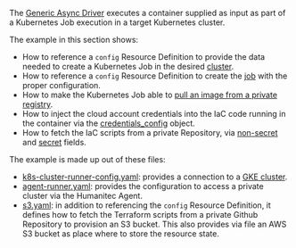 The [Generic Async Driver](https://developer.humanitec.com/integration-and-extensions/drivers/generic-drivers/generic-async/) executes a container supplied as input as part of a Kubernetes Job execution in a target Kubernetes cluster.

The example in this section shows:

* How to reference a `config` Resource Definition to provide the data needed to create a Kubernetes Job in the desired [cluster](https://developer.humanitec.com/integration-and-extensions/drivers/generic-drivers/generic-async/#cluster-object).
* How to reference a `config` Resource Definition to create the [job](https://developer.humanitec.com/integration-and-extensions/drivers/generic-drivers/generic-async/#job-object) with the proper configuration.
* How to make the Kubernetes Job able to [pull an image from a private registry](https://kubernetes.io/docs/tasks/configure-pod-container/pull-image-private-registry).
* How to inject the cloud account credentials into the IaC code running in the container via the [credentials_config](https://developer.humanitec.com/integration-and-extensions/drivers/generic-drivers/generic-async/#credentials_config-object) object.
* How to fetch the IaC scripts from a private Repository, via [non-secret](https://developer.humanitec.com/integration-and-extensions/drivers/generic-drivers/generic-async/#source-object) and [secret](https://developer.humanitec.com/integration-and-extensions/drivers/generic-drivers/generic-async/#source-object-1) fields.

The example is made up out of these files:
* [k8s-cluster-runner-config.yaml](k8s-cluster-runner-config.yaml): provides a connection to a [GKE cluster](https://developer.humanitec.com/integration-and-extensions/drivers/k8-drivers/gke-cluster/).
* [agent-runner.yaml](agent-runner.yaml): provides the configuration to access a private cluster via the Humanitec Agent.
* [s3.yaml](s3.yaml): in addition to referencing the `config` Resource Definition, it defines how to fetch the Terraform scripts from a private Github Repository to provision an S3 bucket. This also provides via file an AWS S3 bucket as place where to store the resource state.
